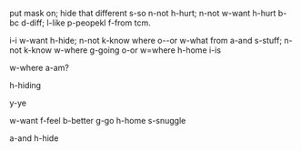 put mask on; hide that different s-so n-not h-hurt; n-not w-want h-hurt b-bc d-diff; l-like p-peopekl f-from tcm. 

i-i w-want h-hide; n-not k-know where o--or w-what from a-and s-stuff; n-not k-know w-where g-going o-or w=where h-home i-is

w-where a-am?

h-hiding

y-ye

w-want f-feel b-better g-go h-home s-snuggle

a-and h-hide